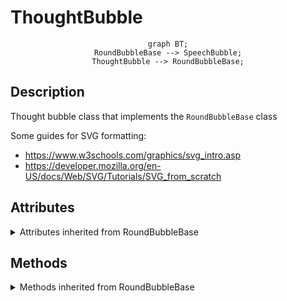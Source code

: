 # ThoughtBubble

<div style="text-align:center">

```mermaid
graph BT;
RoundBubbleBase --> SpeechBubble;
ThoughtBubble --> RoundBubbleBase;
```

</div>

## Description

Thought bubble class that implements the `RoundBubbleBase` class

Some guides for SVG formatting:
- https://www.w3schools.com/graphics/svg_intro.asp
- https://developer.mozilla.org/en-US/docs/Web/SVG/Tutorials/SVG_from_scratch

## Attributes

<details>

<summary>Attributes inherited from RoundBubbleBase</summary>

- `_width` float
- `_height` float
- `_tailAnglePosition` float
- `_tailWidth` float
- `_tailLength` float

</details>

## Methods

<details>

<summary>Methods inherited from RoundBubbleBase</summary>

#### `clear()`
    resets all attributes to zero

#### `getPreview()`
    not implemented

#### `height()`
    returns the height of the bubble

#### `radius()`
    returns the radius of the ellipse at a given angle

#### `radiusDeriv()`
    returns the derivative of the radius of the ellipse at a given angle

#### `radiusXDeriv()`
    returns the derivative of the ellipse in the x-direction at a given angle

#### `radiusXDerivNorm()`
    returns the normalized derivative of the ellipse in the x-direction at a given angle

#### `radiusYDeriv()`
    returns the derivative of the ellipse in the y-direction at a given angle

#### `radiusYDerivNorm()`
    returns the normalized derivative of the ellipse in the y-direction at a given angle

#### `setHeight()`
    sets the height of the bubble

#### `setTailAnglePosition()`
    sets the angle position of the bubble tail

#### `setTailLength()`
    sets the length of the bubble tail

#### `setTailWidth()`
    sets the width of the bubble tail

#### `setup()`
    a method to initialize all the attributes at once

#### `setWidth()`
    sets the width of the bubble

#### `tailAnglePosition()`
    returns the angle position of the bubble tail

#### `tailLength()`
    returns the length of the bubble tail

#### `tailWidth()`
    returns the width of the bubble tail

#### `width()`
    returns the width of the bubble

</details>